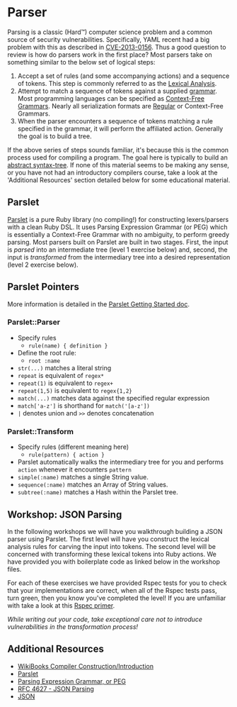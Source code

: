 Parser
=====
Parsing is a classic (Hard&trade;) computer science problem and a common source of security vulnerabilities.  Specifically, YAML recent had a big problem with this as described in [CVE-2013-0156](https://cve.mitre.org/cgi-bin/cvename.cgi?name=CVE-2013-0156). Thus a good question to review is how do parsers work in the first place?  Most parsers take on something similar to the below set of logical steps:

1. Accept a set of rules (and some accompanying actions) and a sequence of tokens.  This step is commonly referred to as the [Lexical Analysis](http://en.wikipedia.org/wiki/Lexical_analysis).
2. Attempt to match a sequence of tokens against a supplied [grammar](http://en.wikipedia.org/wiki/Formal_grammar). Most programming languages can be specified as [Context-Free Grammars](http://en.wikipedia.org/wiki/Context-free_grammar). Nearly all serialization formats are [Regular](http://en.wikipedia.org/wiki/Regular_grammar) or Context-Free Grammars.
3. When the parser encounters a sequence of tokens matching a rule specified in the grammar, it will perform the affiliated action. Generally the goal is to build a tree.

If the above series of steps sounds familiar, it's because this is the common process used for compiling a program.  The goal here is typically to build an [abstract syntax-tree](http://en.wikipedia.org/wiki/Abstract_syntax_tree). If none of this material seems to be making any sense, or you have not had an introductory compilers course, take a look at the 'Additional Resources' section detailed below for some educational material.

## Parslet
[Parslet](http://kschiess.github.io/parslet/) is a pure Ruby library (no compiling!) for constructing lexers/parsers with a clean Ruby DSL. It uses Parsing Expression Grammar (or PEG) which is essentially a Context-Free Grammar with no ambiguity, to perform greedy parsing. Most parsers built on Parslet are built in two stages. First, the input is *parsed* into an intermediate tree (level 1 exercise below) and, second, the input is *transformed* from the intermediary tree into a desired representation (level 2 exercise below).

## Parslet Pointers
More information is detailed in the [Parslet Getting Started doc](http://kschiess.github.io/parslet/get-started.html).

### Parslet::Parser
* Specify rules
  - `rule(name) { definition }`
* Define the root rule:
  - `root :name`
* `str(...)` matches a literal string
* `repeat` is equivalent of `regex*`
* `repeat(1)` is equivalent to `regex+`
* `repeat(1,5)` is equivalent to `regex{1,2}`
* `match(...)` matches data against the specified regular expression
* `match['a-z']` is shorthand for `match('[a-z'])`
* `|` denotes union and `>>` denotes concatenation

### Parslet::Transform
* Specify rules (different meaning here)
  - `rule(pattern) { action }`
* Parslet automatically walks the intermediary tree for you and performs
  `action` whenever it encounters `pattern`
* `simple(:name)` matches a single String value.
* `sequence(:name)` matches an Array of String values.
* `subtree(:name)` matches a Hash within the Parslet tree.

## Workshop: JSON Parsing
In the following workshops we will have you walkthrough building a JSON parser using Parslet. The first level will have you construct the lexical analysis rules for carving the input into tokens. The second level will be concerned with transforming these lexical tokens into Ruby actions. We have provided you with boilerplate code as linked below in the workshop files.

For each of these exercises we have provided Rspec tests for you to check that your implementations are correct, when all of the Rspec tests pass, turn green, then you know you've completed the level! If you are unfamiliar with take a look at
this [Rspec primer](http://blog.davidchelimsky.net/blog/2007/05/14/an-introduction-to-rspec-part-i/).

*While writing out your code, take exceptional care not to introduce vulnerabilities in the transformation process!*

## Additional Resources
* [WikiBooks Compiler Construction/Introduction](http://en.wikibooks.org/wiki/Compiler_Construction/Introduction)
* [Parslet](http://kschiess.github.com/parslet/)
* [Parsing Expression Grammar, or PEG](http://en.wikipedia.org/wiki/Parsing_expression_grammar)
* [RFC 4627 - JSON Parsing](http://www.ietf.org/rfc/rfc4627.txt)
* [JSON](http://www.json.org/)
